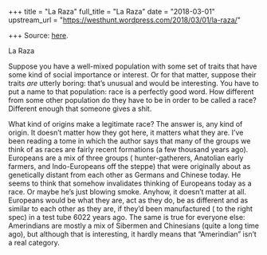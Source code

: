 +++
title = "La Raza"
full_title = "La Raza"
date = "2018-03-01"
upstream_url = "https://westhunt.wordpress.com/2018/03/01/la-raza/"

+++
Source: [here](https://westhunt.wordpress.com/2018/03/01/la-raza/).

La Raza

Suppose you have a well-mixed population with some set of traits that
have some kind of social importance or interest. Or for that matter,
suppose their traits *are* utterly boring: that’s unusual and would be
interesting. You have to put a name to that population: race is a
perfectly good word. How different from some other population do they
have to be in order to be called a race? Different enough that someone
gives a shit.

What kind of origins make a legitimate race? The answer is, any kind of
origin. It doesn’t matter how they got here, it matters what they are.
I’ve been reading a tome in which the author says that many of the
groups we think of as races are fairly recent formations (a few thousand
years ago). Europeans are a mix of three groups ( hunter-gatherers,
Anatolian early farmers, and Indo-Europeans off the steppe) that were
originally about as genetically distant from each other as Germans and
Chinese today. He seems to think that somehow invalidates thinking of
Europeans today as a race. Or maybe he’s just blowing smoke. Anyhow, it
doesn’t matter at all. Europeans would be what they are, act as they do,
be as different and as similar to each other as they are, if they’d been
manufactured ( to the right spec) in a test tube 6022 years ago. The
same is true for everyone else: Amerindians are mostly a mix of Sibermen
and Chinesians (quite a long time ago), but although that is
interesting, it hardly means that “Amerindian” isn’t a real category.

